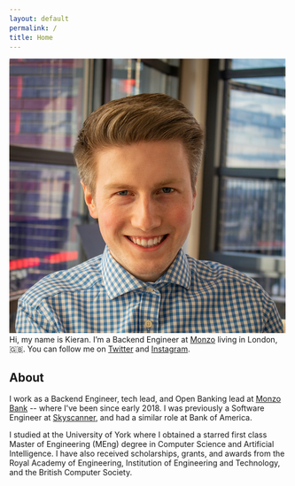 ```yaml
---
layout: default
permalink: /  
title: Home
---
```


<div class="hero mt-5 mb-10 text-3xl lg:text-4xl clearfix">
<img src="images/avatar.jpg" 
    class="lg:float-left rounded-full w-40 shadow-md mb-5 lg:mb-0 lg:mr-6 -mt-5" 
    alt="Kieran McHugh "/>
Hi, my name is Kieran. I&rsquo;m a Backend Engineer at <a href="https://monzo.com/" target="_blank">Monzo</a>
living in London, 🇬🇧. You can follow me on <a href="https://twitter.com/kieranmch" target="_blank">Twitter</a>
and <a href="https://instagram.com/kieranmch" target="_blank">Instagram</a>.
</div>



## About
I work as a Backend Engineer, tech lead, and Open Banking lead at 
<a href="https://monzo.com/" target="_blank">Monzo Bank</a> -- where I've been since early 2018.
I was previously a Software Engineer at <a href="https://skyscanner.com/" target="_blank">Skyscanner</a>, 
and had a similar role at Bank of America.

I studied at the University of York where I obtained a starred first class Master of Engineering
(MEng) degree in Computer Science and Artificial Intelligence. I have also received scholarships, 
grants, and awards from the Royal Academy of Engineering, Institution of Engineering and Technology,
and the British Computer Society.